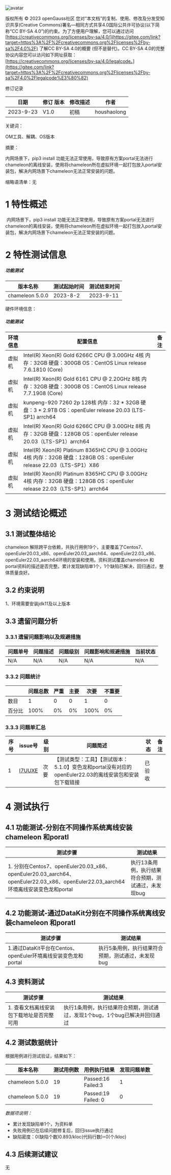 ![avatar](https://gitee.com/opengauss/QA/raw/c20a64f26771233d8d2a92c91138cbec5c4967ec/images/openGauss.png)

版权所有 © 2023 openGauss社区 您对“本文档”的复制、使用、修改及分发受知识共享(Creative Commons)署名—相同方式共享4.0国际公共许可协议(以下简称“CC BY-SA 4.0”)的约束。为了方便用户理解，您可以通过访问[https://creativecommons.org/licenses/by-sa/4.0/](https://gitee.com/link?target=https%3A%2F%2Fcreativecommons.org%2Flicenses%2Fby-sa%2F4.0%2F) 了解CC BY-SA 4.0的概要 (但不是替代)。CC BY-SA 4.0的完整协议内容您可以访问如下网址获取：[https://creativecommons.org/licenses/by-sa/4.0/legalcode。](https://gitee.com/link?target=https%3A%2F%2Fcreativecommons.org%2Flicenses%2Fby-sa%2F4.0%2Flegalcode%E3%80%82)

修订记录

| 日期      | 修订 版本 | 修改描述 | 作者        |
| --------- | --------- | -------- | ----------- |
| 2023-9-23 | V1.0      | 初稿     | houshaolong |

关键词：

OM工具、解耦、OS版本

摘要：

内网场景下，pip3 install 功能无法正常使用，导致原有方案portal无法进行chameleon的离线安装，使用将chameleon所在虚拟环境一起打包放入portal安装包，解决内网场景下chameleon无法正常安装的问题。

缩略语清单：无



# 1 特性概述

​		内网场景下，pip3 install 功能无法正常使用，导致原有方案portal无法进行chameleon的离线安装，使用将chameleon所在虚拟环境一起打包放入portal安装包，解决内网场景下chameleon无法正常安装的问题。

# 2 特性测试信息

##### 功能测试

| 版本名称        | 测试起始时间 | 测试结束时间 |
| --------------- | ------------ | ------------ |
| chameleon 5.0.0 | 2023-8-2     | 2023-9-11    |

硬件环境信息：

##### 功能测试

| 环境信息 | 配置信息                                                     | 备注 |
| -------- | ------------------------------------------------------------ | ---- |
| 虚拟机   | Intel(R) Xeon(R) Gold 6266C CPU @ 3.00GHz 4核 内存：32GB 硬盘：300GB OS：CentOS Linux release 7.6.1810 (Core) |      |
| 虚拟机   | Intel(R) Xeon(R) Gold 6161 CPU @ 2.20GHz 8核 内存：32GB 硬盘：300GB OS：CentOS Linux release 7.7.1908 (Core) |      |
| 虚拟机   | kunpeng-920 7260 2p 128核 内存：32 * 32GB 硬盘：3 * 2.9TB OS：openEuler release 20.03 (LTS-SP1) arrch64 |      |
| 虚拟机   | Intel(R) Xeon(R) Gold 6266C CPU @ 3.00GHz 8核 内存：32GB 硬盘：128GB OS：openEuler release 20.03（LTS-SP1）arrch64 |      |
| 虚拟机   | Intel(R) Xeon(R) Platinum 8365HC CPU @ 3.00GHz 4核 内存：32GB 硬盘：128GB OS：openEuler release 22.03（LTS-SP1）X86 |      |
| 虚拟机   | Intel(R) Xeon(R) Platinum 8365HC CPU @ 3.00GHz 4核 内存：32GB 硬盘：128GB OS：openEuler release 22.03（LTS-SP1）arrch64 |      |

# 3 测试结论概述

## 3.1 测试整体结论

chameleon 解除跨平台依赖，共执行用例19个，主要覆盖了Centos7、openEuler20.03_x86、openEuler20.03_aarch64、openEuler22.03_x86、openEuler22.03_aarch64环境的安装和使用。资料测试覆盖chameleon 和portal资料的描述是否完整。累计发现缺陷单1个，1个缺陷已解决，回归通过，整体质量良好。

## 3.2 约束说明

1、环境需要安装jdk11及以上版本

## 3.3 遗留问题分析

### 3.3.1 遗留问题影响以及规避措施

| 问题单号 | 问题描述 | 问题级别 | 问题影响和规避措施 | 当前状态 |
| -------- | -------- | -------- | ------------------ | -------- |
| N/A      | N/A      | N/A      | N/A                | N/A      |

### 3.3.2 问题统计

|        | 问题总数 | 严重 | 主要 | 次要 | 不重要 |
| ------ | -------- | ---- | ---- | ---- | ------ |
| 数目   | 1        | 0    | 0    | 1    | 0      |
| 百分比 | 100%     | 0%   | 0%   | 100% | 0%     |

### 3.3.3 问题单汇总

| 序号 | issue号                                                      | 级别 | 问题简述                                                     | 状态   | 备注 |
| ---- | ------------------------------------------------------------ | ---- | ------------------------------------------------------------ | ------ | ---- |
| 1    | [I7UUXE](https://e.gitee.com/opengaussorg/issues/table?issue=I7UUXE) | 次要 | 【测试类型：工具】【测试版本：5.1.0】变色龙和portal没有对应的openEuler22.03的离线安装包和安装包下载链接 | 已验收 |      |

# 4 测试执行

## 4.1 功能测试-分别在不同操作系统离线安装chameleon 和poratl

| 测试步骤                                                     | 测试结果                                            |
| ------------------------------------------------------------ | --------------------------------------------------- |
| 1. 分别在Centos7、openEuler20.03_x86、openEuler20.03_aarch64、openEuler22.03_x86、openEuler22.03_aarch64环境离线安装变色龙和portal | 执行13条用例，执行结果符合预期，测试通过，未发现bug |

## 4.2 功能测试-通过DataKit分别在不同操作系统离线安装chameleon 和poratl

| 测试步骤                                                     | 测试结果                                           |
| ------------------------------------------------------------ | -------------------------------------------------- |
| 1.通过DataKit平台在Centos、openEuler环境离线安装变色龙和portal | 执行5条用例，执行结果符合预期，测试通过，未发现bug |

## 4.3 资料测试

| 测试步骤                                  | 测试结果                                                     |
| ----------------------------------------- | ------------------------------------------------------------ |
| 1. 查看文档离线安装包下载地址是否完整可用 | 执行1条用例，执行结果符合预期，测试通过，发现1个bug，1个bug已解决并回归通过 |

## 4.2 测试数据统计

根据用例进行测试验证，结果如下：

| 版本名称        | 测试用例数 | 用例执行结果            | 发现问题单数 |
| --------------- | ---------- | ----------------------- | ------------ |
| chameleon 5.0.0 | 19         | Passed:16<br/>Failed:3  | 1            |
| chameleon 5.0.0 | 19         | Passed:19<br/>Failed: 0 | 0            |

*数据项说明：*

- 累计发现缺陷单1个，为资料单
- 失败用例已在后续问题修复后，回归issue执行通过
- 缺陷密度：0(缺陷个数)0.893/kloc(代码行数)=0(个/kloc)



## 4.3 后续测试建议

无

